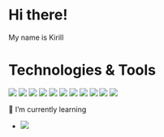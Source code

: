 <h1>Hi there!</h1>
<p>My name is Kirill</p>

<h1>Technologies & Tools</h1>

![](https://img.shields.io/badge/VS%20Code-informational?style=flat-square&logo=visual-studio-code&logoColor=white&color=007acc)
![](https://img.shields.io/badge/JavaScript-informational?style=flat-square&logo=javascript&logoColor=323330&color=F7DF1E)
![](https://img.shields.io/badge/TypeScript-informational?style=flat-square&logo=typescript&logoColor=ffffff&color=3178C6)
![](https://img.shields.io/badge/HTML-informational?style=flat-square&logo=html5&logoColor=ffffff&color=E34F26)
![](https://img.shields.io/badge/CSS-informational?style=flat-square&logo=css3&logoColor=ffffff&color=1572B6)
![](https://img.shields.io/badge/SASS-informational?style=flat-square&logo=SASS&logoColor=ffffff&color=CC6699)
![](https://img.shields.io/badge/React-informational?style=flat-square&logo=react&logoColor=61DAFB&color=000000)
![](https://img.shields.io/badge/Webpack-informational?style=flat-square&logo=webpack&logoColor=8DD6F9&color=2c3a41)
![](https://img.shields.io/badge/Node-informational?style=flat-square&logo=node.js&logoColor=ffffff&color=339933)
![](https://img.shields.io/badge/MongoDB-informational?style=flat-square&logo=mongodb&logoColor=ffffff&color=47A248)
![](https://img.shields.io/badge/PNPM-informational?style=flat-square&logo=pnpm&logoColor=ffffff&color=F69220)


🌱 I’m currently learning 
  - ![](https://img.shields.io/badge/Next-informational?style=flat-square&logo=next.js&logoColor=ffffff&color=000000)
<!--
![](https://img.shields.io/badge/Fastify-informational?style=flat-square&logo=fastify&logoColor=ffffff&color=000000)
![](https://img.shields.io/badge/PostgreSQL-informational?style=flat-square&logo=postgresql&logoColor=ffffff&color=336791)
![](https://img.shields.io/badge/MySQL-informational?style=flat-square&logo=mysql&logoColor=ffffff&color=007D7D)
-->
